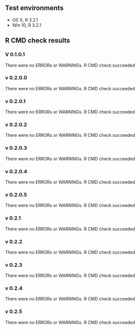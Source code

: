 ## Test environments
* OS X, R 3.2.1
* Win 10, R 3.2.1


## R CMD check results

### V 0.1.0.1
There were no ERRORs or WARNINGs. 
R CMD check succeeded

### v 0.2.0.0
There were no ERRORs or WARNINGs. 
R CMD check succeeded

### v 0.2.0.1
There were no ERRORs or WARNINGs. 
R CMD check succeeded

### v 0.2.0.2
There were no ERRORs or WARNINGs. 
R CMD check succeeded

### v 0.2.0.3
There were no ERRORs or WARNINGs. 
R CMD check succeeded

### v 0.2.0.4
There were no ERRORs or WARNINGs. 
R CMD check succeeded

### v 0.2.0.5
There were no ERRORs or WARNINGs. 
R CMD check succeeded

### v 0.2.1
There were no ERRORs or WARNINGs. 
R CMD check succeeded

### v 0.2.2
There were no ERRORs or WARNINGs. 
R CMD check succeeded

### v 0.2.3
There were no ERRORs or WARNINGs. 
R CMD check succeeded

### v 0.2.4
There were no ERRORs or WARNINGs. 
R CMD check succeeded

### v 0.2.5
There were no ERRORs or WARNINGs. 
R CMD check succeeded
